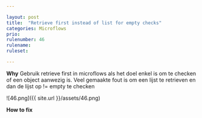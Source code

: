 ```yaml
---

layout: post
title:  "Retrieve first instead of list for empty checks"
categories: Microflows
prio: 
rulenumber: 46
rulename: 
ruleset: 

---
```


**Why**
Gebruik retrieve first in microflows als het doel enkel is om te checken of een object aanwezig is. Veel gemaakte fout is om een lijst te retrieven en dan de lijst op != empty te checken

![46.png]({{ site.url }}/assets/46.png)

**How to fix**
